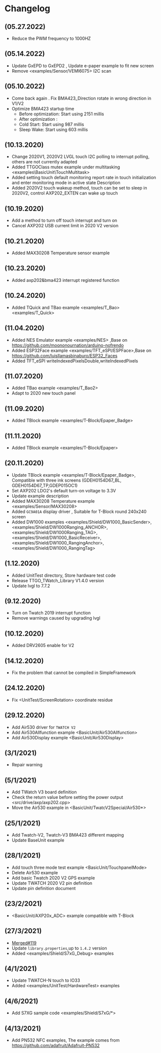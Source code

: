 # Changelog


## (05.27.2022)
- Reduce the PWM frequency to 1000HZ


## (05.14.2022)
- Update GxEPD to GxEPD2 , Update e-paper example to fit new screen
- Remove <examples/Sensor/VEMl6075> I2C scan



## (05.10.2022)
- Come back again . Fix BMA423_Direction rotate in wrong direction in V1/V2
- Optimize BMA423 startup time
  * Before optimization: Start  using 2151 millis
  * After optimization : 
  * Cold Start: Start  using 987 millis
  * Sleep Wake: Start  using 603 millis


## (10.13.2020)
- Change 2020V1, 2020V2 LVGL touch I2C polling to interrupt polling, others are not currently adapted
- Added TTGOClass mutex example under multitasking <examples\BasicUnit\TouchMultitask>
- Added setting touch default monitoring report rate in touch initialization and enter monitoring mode in active state Description
- Added 2020V2 touch wakeup method, touch can be set to sleep in 2020V2, control AXP202_EXTEN can wake up touch

## (10.19.2020)
- Add a method to turn off touch interrupt and turn on
- Cancel AXP202 USB current limit in 2020 V2 version

## (10.21.2020)
- Added MAX30208 Temperature sensor example

## (10.23.2020)
- Added axp202&bma423 interrupt registered function

## (10.24.2020)
- Added TQuick and TBao example <examples/T_Bao> <examples/T_Quick>

## (11.04.2020)
- Added NES Emulator example <examples/NES> ,Base on https://github.com/moononournation/arduino-nofrendo
- Added ESP32Face example <examples/TFT_eSPI/ESPFace>,Base on https://github.com/luisllamasbinaburo/ESP32_Faces
- Added TFT_eSPI writeIndexedPixelsDouble,writeIndexedPixels

## (11.07.2020)
- Added TBao example <examples/T_Bao2>
- Adapt to 2020 new touch panel

## (11.09.2020)
- Added TBlock example <examples/T-Block/Epaper_Badge>

## (11.11.2020)
- Added TBlock example <examples/T-Block/Epaper>

## (20.11.2020)
- Update TBlock example <examples/T-Block/Epaper_Badge>, Compatible with three ink screens (GDEH0154D67_BL, GDEH0154D67_TP,GDEP015OC1)
- Set AXP202 LDO2's default turn-on voltage to 3.3V
- Update example description
- Added MAX30208 Temperature example <examples/Sensor/MAX30208>
- Added `GC9A01A` display driver , Suitable for T-Block round 240x240 screen
- Added DW1000 examples <examples/Shield/DW1000_BasicSender>,<examples/Shield/DW1000Ranging_ANCHOR>,<examples/Shield/DW1000Ranging_TAG>,<examples/Shield/DW1000_BasicReceiver>,<examples/Shield/DW1000_RangingAnchor>,<examples/Shield/DW1000_RangingTag> 

## (1.12.2020)
- Added UnitTest directory, Store hardware test code
- Release TTGO_TWatch_Library V1.4.0 version
- Update lvgl to 7.7.2

## (9.12.2020)
- Turn on Twatch 2019 interrupt function
- Remove warnings caused by upgrading lvgl

## (10.12.2020)
- Added DRV2605 enable for V2

## (14.12.2020)
- Fix the problem that cannot be compiled in SimpleFramework

## (24.12.2020)
- Fix <UnitTest/ScreenRotation> coordinate residue

## (29.12.2020)
- Add Air530 driver for `TWATCH V2`
- Add Air530Allfunction example <BasicUnit/Air530Allfunction>
- Add Air530Display example <BasicUnit/Air530Display>

## (3/1/2021)
- Repair warning

## (5/1/2021)
- Add TWatch V3 board definition
- Check the return value before setting the power output <src/drive/axp/axp202.cpp>
- Move the Air530 example in <BasicUnit/TwatcV2Special/Air530*>

## (25/1/2021)
- Add Twatch-V2, Twatch-V3 BMA423 different mapping
- Update BaseUnit example


## (28/1/2021)
- Add touch three mode test example <BasicUnit/TouchpanelMode>
- Delete Air530 example 
- Add basic Twatch 2020 V2 GPS example 
- Update TWATCH 2020 V2 pin definition 
- Update pin definition document 

## (23/2/2021)
- <BasicUnit/AXP20x_ADC> example compatible with T-Block 

## (27/3/2021)
- [Merged#119](https://github.com/Xinyuan-LilyGO/TTGO_TWatch_Library/pull/119)
- Update `library.properties`,up to `1.4.2` version
- Added <examples/Shield/S7xG_Debug> examples

## (4/1/2021)
- Update TWATCH-N touch to IO33 
- Added <examples/UnitTest/HardwareTest> examples


## (4/6/2021)
- Add S7XG sample code <examples/Shield/S7xG/*>


## (4/13/2021)
- Add PN532 NFC examples, The example comes from <https://github.com/adafruit/Adafruit-PN532>